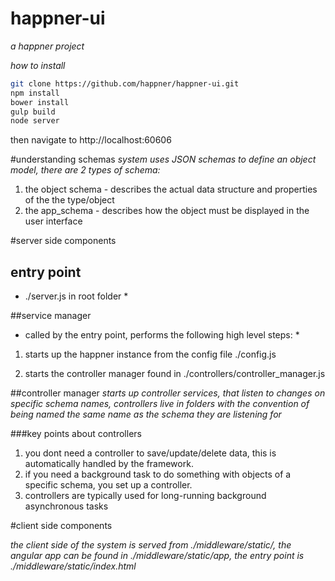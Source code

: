 # happner-ui
*a happner project*

*how to install*
```bash
git clone https://github.com/happner/happner-ui.git
npm install
bower install
gulp build
node server
```
then navigate to http://localhost:60606



#understanding schemas
*system uses JSON schemas to define an object model, there are 2 types of schema:*
1. the object schema - describes the actual data structure and properties of the the type/object
2. the app_schema - describes how the object must be displayed in the user interface

#server side components

## entry point
* ./server.js in root folder *

##service manager
* called by the entry point, performs the following high level steps: *

1. starts up the happner instance from the config file ./config.js

2. starts the controller manager found in ./controllers/controller_manager.js

##controller manager
*starts up controller services, that listen to changes on specific schema names, controllers live in folders with the convention of being named the same name as the schema they are listening for*

###key points about controllers

1. you dont need a controller to save/update/delete data, this is automatically handled by the framework.
2. if you need a background task to do something with objects of a specific schema, you set up a controller.
3. controllers are typically used for long-running background asynchronous tasks

#client side components

*the client side of the system is served from ./middleware/static/, the angular app can be found in ./middleware/static/app, the entry point is ./middleware/static/index.html*

